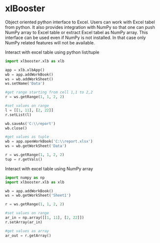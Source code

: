 xlBooster
==========

Object oriented python interface to Excel. Users can work with Excel tabel from python. It also provides integration with 
NumPy so that one can push NumPy array to Excel table or extract Excel tabel as NumPy array. This interface can be used even if NumPy is not installed. In that case only NumPy related features will not be available.

Interact with excel table using python list/tuple 

```python
import xlbooster.xlb as xlb

app = xlb.xlbApp()
wb = app.addWorkBook()
ws = wb.addWorkSheet()
ws.setName('Data')

#get range starting from cell 1,1 to 2,2
r = ws.getRange(1, 1, 2, 2)

#set values on range
l = [[1, 11], [2, 22]]
r.setList(l)

wb.saveAs('C:\\report')
wb.close()

#get values as tuple
wb = app.openWorkBook('C:\\report.xlsx')
ws = wb.getWorkSheet('Data')

r = ws.getRange(1, 1, 2, 2)
tup = r.getVals()
```

Interact with excel table using NumPy array

```python 
import numpy as np
import xlbooster.xlb as xlb

wb = app.addWorkBook()
ws = wb.getWorkSheet('Sheet1')

r = ws.getRange(1, 1, 2, 2)

#set values on range
ar_in = np.array([[1, 11], [2, 22]])
r.setArray(ar_in)

#get values as array
ar_out = r.getArray()
```
